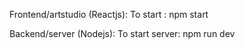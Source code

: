Frontend/artstudio (Reactjs): 
To start : npm start

Backend/server  (Nodejs):
To start server: npm run dev
